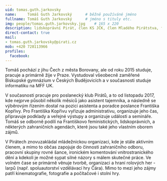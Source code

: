 ```yaml
---
uid: tomas.guth.jarkovsky
name:     Tomáš Guth Jarkovský  	# běžně používáné jméno
fullname: Tomáš Guth Jarkovský  	# jméno s tituly etc.
img: people/tomas.guth.jarkovsky.jpg    # 165 x 220
description: lidskoprávní Pirát, člen KS JČK, člen Mladého Pirátstva, feminista
direct-contact: true
mail:
- tomas.guth.jarkovsky@pirati.cz
mob: +420 728113966
profiles:
  facebook:
---
```


Tomáš pochází z jihu Čech z města Borovany, ale od roku 2015 studuje, pracuje a primárně žije v Praze. 
Vystudoval všeobecně zaměřené Biskupské gymnázium v Českých Budějovicích a v současnosti studuje informatiku na MFF UK.

V současnosti pracuje pro poslanecký klub Pirátů, a to od listopadu 2017, kde nejprve působil několik měsíců jako asistent tajemníka, a následně se výběrovým řízením dostal na pozici asistenta a poradce poslance Františka Kopřivy. 
Pro Františka Kopřivu vyřizuje administrativu, organizuje jeho čas, připravuje podklady a veřejné výstupy a organizuje události a semináře. 
Tomáš se odborně podílí na Františkovo feministických, lidskoprávních, a některých zahraničních agendách, které jsou také jeho vlastním oborem zájmů.

V Pirátech znovuzakládal mládežnickou organizaci, kde je stále aktivním členem, a mimo to občas zapojuje do činnosti zahraničního odboru, pracovní skupiny rovné šance, ironickém komentování vnitrostranického dění a kdekoli je možné sypat silné názory s málem skutečné práce.
Ve volném čase se primárně věnuje tvorbě, organizaci a hraní rolových her - larpů (např. spoluautorství vzdělávací hry Čára). Mimo to mezi jeho zájmy patří kinematografie, fotografie a počítačové i stolní hry.

